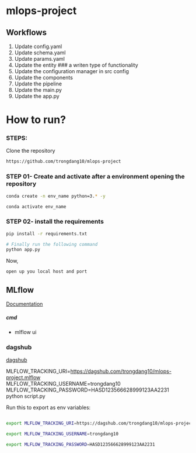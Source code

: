 # mlops-project

## Workflows

1. Update config.yaml
2. Update schema.yaml
3. Update params.yaml
4. Update the entity         ### a writen type of functionality
5. Update the configuration manager in src config
6. Update the components
7. Update the pipeline 
8. Update the main.py
9. Update the app.py



# How to run?
### STEPS:

Clone the repository

```bash
https://github.com/trongdang10/mlops-project
```
### STEP 01- Create and activate after  a environment opening the repository

```bash
conda create -n env_name python=3.* -y
```

```bash
conda activate env_name
```


### STEP 02- install the requirements
```bash
pip install -r requirements.txt
```


```bash
# Finally run the following command
python app.py
```

Now,
```bash
open up you local host and port
```



## MLflow

[Documentation](https://mlflow.org/docs/latest/index.html)


##### cmd
- mlflow ui

### dagshub
[dagshub](https://dagshub.com/)

MLFLOW_TRACKING_URI=https://dagshub.com/trongdang10/mlops-project.mlflow \
MLFLOW_TRACKING_USERNAME=trongdang10 \
MLFLOW_TRACKING_PASSWORD=HASD123566628999123AA2231 \
python script.py

Run this to export as env variables:

```bash

export MLFLOW_TRACKING_URI=https://dagshub.com/trongdang10/mlops-project.mlflow 

export MLFLOW_TRACKING_USERNAME=trongdang10 

export MLFLOW_TRACKING_PASSWORD=HASD123566628999123AA2231

```

